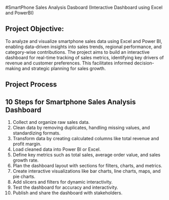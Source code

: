 #SmartPhone Sales Analysis Dasboard (Interactive Dashboard using Excel and PowerBI)
## Project Objective:
To analyze and visualize smartphone sales data using Excel and Power BI, enabling data-driven insights into sales trends, regional performance, and category-wise contributions. The project aims to build an interactive dashboard for real-time tracking of sales metrics, identifying key drivers of revenue and customer preferences. This facilitates informed decision-making and strategic planning for sales growth.
## Project Process

## 10 Steps for Smartphone Sales Analysis Dashboard

1. Collect and organize raw sales data.  
2. Clean data by removing duplicates, handling missing values, and standardizing formats.  
3. Transform data by creating calculated columns like total revenue and profit margin.  
4. Load cleaned data into Power BI or Excel.  
5. Define key metrics such as total sales, average order value, and sales growth rate.  
6. Plan the dashboard layout with sections for filters, charts, and metrics.  
7. Create interactive visualizations like bar charts, line charts, maps, and pie charts.  
8. Add slicers and filters for dynamic interactivity.  
9. Test the dashboard for accuracy and interactivity.  
10. Publish and share the dashboard with stakeholders.
